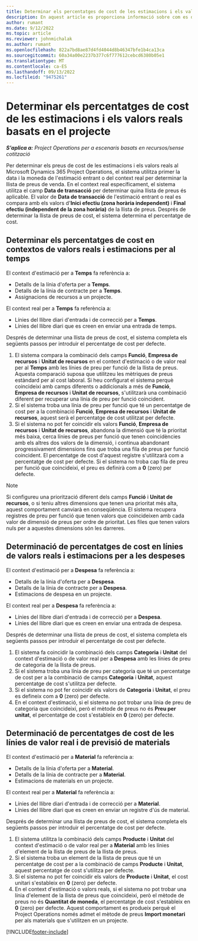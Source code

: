 ```yaml
---
title: Determinar els percentatges de cost de les estimacions i els valors reals basats en el projecte
description: En aquest article es proporciona informació sobre com es determinen els percentatges de cost de les estimacions basades en el projecte i els valors reals.
author: rumant
ms.date: 9/12/2022
ms.topic: article
ms.reviewer: johnmichalak
ms.author: rumant
ms.openlocfilehash: 822a7bd8ae87d4fd4044d8b46347bfe1b4ca13ca
ms.sourcegitcommit: 60a34a00e2237b377c6f777612cebcd6380b05e1
ms.translationtype: MT
ms.contentlocale: ca-ES
ms.lasthandoff: 09/13/2022
ms.locfileid: "9475261"
---
```

# <a name="determine-cost-rates-for-project-based-estimates-and-actuals"></a>Determinar els percentatges de cost de les estimacions i els valors reals basats en el projecte

_**S'aplica a:** Project Operations per a escenaris basats en recursos/sense cotització_

Per determinar els preus de cost de les estimacions i els valors reals al Microsoft Dynamics 365 Project Operations, el sistema utilitza primer la data i la moneda de l'estimació entrant o del context real per determinar la llista de preus de venda. En el context real específicament, el sistema utilitza el camp **Data de transacció** per determinar quina llista de preus és aplicable. El valor de **Data de transacció** de l'estimació entrant o real es compara amb els valors d'**Inici efectiu (zona horària independent)** i **Final efectiu (independent de la zona horària)** de la llista de preus. Després de determinar la llista de preus de cost, el sistema determina el percentatge de cost.

## <a name="determining-cost-rates-in-estimate-and-actual-contexts-for-time"></a>Determinar els percentatges de cost en contextos de valors reals i estimacions per al temps

El context d'estimació per a **Temps** fa referència a:

- Detalls de la línia d'oferta per a **Temps**.
- Detalls de la línia de contracte per a **Temps**.
- Assignacions de recursos a un projecte.

El context real per a **Temps** fa referència a:

- Línies del llibre diari d'entrada i de correcció per a **Temps**.
- Línies del llibre diari que es creen en enviar una entrada de temps.

Després de determinar una llista de preus de cost, el sistema completa els següents passos per introduir el percentatge de cost per defecte.

1. El sistema compara la combinació dels camps **Funció**, **Empresa de recursos** i **Unitat de recursos** en el context d'estimació o de valor real per al **Temps** amb les línies de preu per funció de la llista de preus. Aquesta comparació suposa que utilitzeu les mètriques de preus estàndard per al cost laboral. Si heu configurat el sistema perquè coincideixi amb camps diferents o addicionals a més de **Funció**, **Empresa de recursos** i **Unitat de recursos**, s'utilitzarà una combinació diferent per recuperar una línia de preu per funció coincident.
1. Si el sistema troba una línia de preu per funció que té un percentatge de cost per a la combinació **Funció**, **Empresa de recursos** i **Unitat de recursos**, aquest serà el percentatge de cost utilitzat per defecte.
1. Si el sistema no pot fer coincidir els valors **Funció**, **Empresa de recursos** i **Unitat de recursos**, abandona la dimensió que té la prioritat més baixa, cerca línies de preus per funció que tenen coincidències amb els altres dos valors de la dimensió, i continua abandonant progressivament dimensions fins que troba una fila de preus per funció coincident. El percentatge de cost d'aquest registre s'utilitzarà com a percentatge de cost per defecte. Si el sistema no troba cap fila de preu per funció que coincideixi, el preu es definirà com a **0** (zero) per defecte.

> [!NOTE]
> Si configureu una priorització diferent dels camps **Funció** i **Unitat de recursos**, o si teniu altres dimensions que tenen una prioritat més alta, aquest comportament canviarà en conseqüència. El sistema recupera registres de preu per funció que tenen valors que coincideixen amb cada valor de dimensió de preus per ordre de prioritat. Les files que tenen valors nuls per a aquestes dimensions són les darreres.

## <a name="determining-cost-rates-on-actual-and-estimate-lines-for-expense"></a>Determinació de percentatges de cost en línies de valors reals i estimacions per a les despeses

El context d'estimació per a **Despesa** fa referència a:

- Detalls de la línia d'oferta per a **Despesa**.
- Detalls de la línia de contracte per a **Despesa**.
- Estimacions de despesa en un projecte.

El context real per a **Despesa** fa referència a:

- Línies del llibre diari d'entrada i de correcció per a **Despesa**.
- Línies del llibre diari que es creen en enviar una entrada de despesa.

Després de determinar una llista de preus de cost, el sistema completa els següents passos per introduir el percentatge de cost per defecte.

1. El sistema fa coincidir la combinació dels camps **Categoria** i **Unitat** del context d'estimació o de valor real per a **Despesa** amb les línies de preu de categoria de la llista de preus.
1. Si el sistema troba una línia de preu per categoria que té un percentatge de cost per a la combinació de camps **Categoria** i **Unitat**, aquest percentatge de cost s'utilitza per defecte.
1. Si el sistema no pot fer coincidir els valors de **Categoria** i **Unitat**, el preu es defineix com a **0** (zero) per defecte.
1. En el context d'estimació, si el sistema no pot trobar una línia de preu de categoria que coincideixi, però el mètode de preus no és **Preu per unitat**, el percentatge de cost s'estableix en **0** (zero) per defecte.

## <a name="determining-cost-rates-on-actual-and-estimate-lines-for-material"></a>Determinació de percentatges de cost de les línies de valor real i de previsió de materials

El context d'estimació per a **Material** fa referència a:

- Detalls de la línia d'oferta per a **Material**.
- Detalls de la línia de contracte per a **Material**.
- Estimacions de materials en un projecte.

El context real per a **Material** fa referència a:

- Línies del llibre diari d'entrada i de correcció per a **Material**.
- Línies del llibre diari que es creen en enviar un registre d'ús de material.

Després de determinar una llista de preus de cost, el sistema completa els següents passos per introduir el percentatge de cost per defecte.

1. El sistema utilitza la combinació dels camps **Producte** i **Unitat** del context d'estimació o de valor real per a **Material** amb les línies d'element de la llista de preus de la llista de preus.
1. Si el sistema troba un element de la llista de preus que té un percentatge de cost per a la combinació de camps **Producte** i **Unitat**, aquest percentatge de cost s'utilitza per defecte.
1. Si el sistema no pot fer coincidir els valors de **Producte** i **Unitat**, el cost unitari s'estableix en **0** (zero) per defecte.
1. En el context d'estimació o valors reals, si el sistema no pot trobar una línia d'element de la llista de preus que coincideixi, però el mètode de preus no és **Quantitat de moneda**, el percentatge de cost s'estableix en **0** (zero) per defecte. Aquest comportament es produeix perquè el Project Operations només admet el mètode de preus **Import monetari** per als materials que s'utilitzen en un projecte.

[!INCLUDE[footer-include](../includes/footer-banner.md)]
